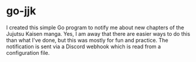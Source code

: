 # go-jjk
I created this simple Go program to notify me about new chapters of the Jujutsu Kaisen manga. Yes, I am away that there
are easier ways to do this than what I've done, but this was mostly for fun and practice.
The notification is sent via a Discord webhook which is read from a configuration file.
